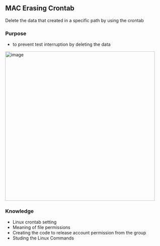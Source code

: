 
## MAC Erasing Crontab
Delete the data that created in a specific path by using the crontab

### Purpose
- to prevent test interruption by deleting the data

<img width="475" alt="image" src="https://github.com/JeonHR/MAC_crontab/assets/140233882/7247478b-61d6-4b48-a8a5-80a5d73c831c">


### Knowledge
- Linux crontab setting
- Meaning of file permissions
- Creating the code to release account permission from the group
- Studing the Linux Commands
